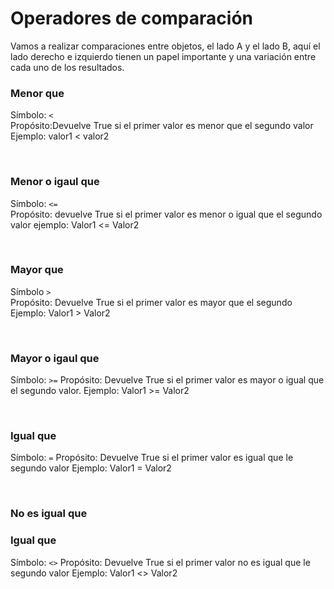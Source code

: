 # Operadores de comparación

Vamos a realizar comparaciones entre objetos, el lado A y el lado B, aquí el lado derecho e izquierdo tienen un papel importante y una variación entre cada uno de los resultados.

### Menor que

Símbolo: `<`  
Propósito:Devuelve True si el primer valor es menor que el segundo valor  
Ejemplo: valor1 < valor2

<br>

### Menor o igaul que

Símbolo: `<=`  
Propósito: devuelve True si el primer valor es menor o igual que el segundo valor
ejemplo: Valor1 <= Valor2

<br>

### Mayor que

Símbolo `>`  
Propósito: Devuelve True si el primer valor es mayor que el segundo
Ejemplo: Valor1 > Valor2

<br>

### Mayor o igaul que

Símbolo: `>=`
Propósito: Devuelve True si el primer valor es mayor o igual que el segundo valor.
Ejemplo: Valor1 >= Valor2

<br>

### Igual que 

Símbolo: `=`
Propósito: Devuelve True si el primer valor es igual que le segundo valor
Ejemplo: Valor1 = Valor2 

<br>

### No es igual que

### Igual que 

Símbolo: `<>`
Propósito: Devuelve True si el primer valor no es igual que le segundo valor
Ejemplo: Valor1 <> Valor2